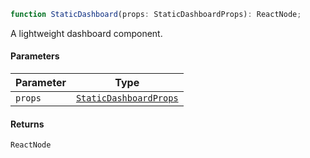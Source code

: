 ```ts
function StaticDashboard(props: StaticDashboardProps): ReactNode;
```

A lightweight dashboard component.

#### Parameters

| Parameter | Type                                              |
| --------- | ------------------------------------------------- |
| `props`   | [`StaticDashboardProps`](StaticDashboardProps.md) |

#### Returns

`ReactNode`

